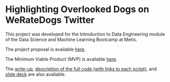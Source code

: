 # Highlighting Overlooked Dogs on WeRateDogs Twitter

This project was developed for the Introduction to Data Engineering module of the Data Science and Machine Learning Bootcamp at Metis.

The project proposal is available [here](https://github.com/hmlewis-astro/dogrates_tweet_engineering/blob/main/proposal.md).

The Minimum Viable Product (MVP) is available [here](https://github.com/hmlewis-astro/dogrates_tweet_engineering/blob/main/mvp.md).

The [write-up](https://github.com/hmlewis-astro/dogrates_tweet_engineering/blob/main/final_pres/final_writeup.md), [description of the full code (with links to each script)](https://github.com/hmlewis-astro/dogrates_tweet_engineering/blob/main/final_pres/run_code.md), and [slide deck](https://github.com/hmlewis-astro/dogrates_tweet_engineering/blob/main/final_pres/Lewis_dogrates_tweet_engineering.pdf) are also available.
